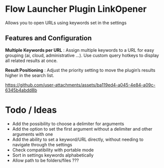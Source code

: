 # Flow Launcher Plugin LinkOpener

Allows you to open URLs using keywords set in the settings

## Features and Configuration

**Multiple Keywords per URL** : Assign multiple keywords to a URL for easy grouping (ai, cloud, administrative ...). Use custom query hotkeys to display all related results at once.

**Result Positioning** : Adjust the priority setting to move the plugin’s results higher in the search list.


https://github.com/user-attachments/assets/ba119ed4-a045-4e84-a09c-6345b4abdd8b

# Todo / Ideas

- Add the possibility to choose a delimiter for arguments
- Add the option to set the first argument without a delimiter and other arguments with one
- Add the ability to set a keyword/URL directly, without needing to navigate through the settings
- Check compatibility with portable mode
- Sort in settings keywords alphabetically
- Allow path to be folders/files ???

